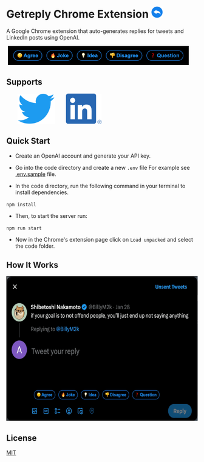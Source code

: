 # Getreply Chrome Extension <img src="./images/getreply-logo.png" height="30px">

A Google Chrome extension that auto-generates replies for tweets and LinkedIn posts using OpenAI.

<img src="./images/getreply.png" height="50px">

## Supports

<img src="./images/twitter-logo.png" height="80px" hspace=30><img src="./images/linkedin-logo.png" height="80px">

## Quick Start

- Create an OpenAI account and generate your API key.

- Go into the code directory and create a new `.env` file For example see [.env.sample](.env.sample) file.

- In the code directory, run the following command in your terminal to install dependencies.

`npm install`

- Then, to start the server run:

`npm run start`

- Now in the Chrome's extension page click on `Load unpacked` and select the code folder.

## How It Works

<img src="./images/getreply.gif" width="610" height="380">

## License

[MIT](LICENSE)
